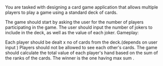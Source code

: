 You are tasked with designing a card game application that allows multiple players to play a game using a standard deck of cards.

The game should start by asking the user for the number of players participating in the game.
The user should input the number of jokers to include in the deck, as well as the value of each joker.
Gameplay:

Each player should be dealt x no of cards from the deck.(depends on user input )
Players should not be allowed to see each other's cards.
The game should calculate the total value of each player's hand based on the sum of the ranks of the cards.
The winner is the one having max sum .
